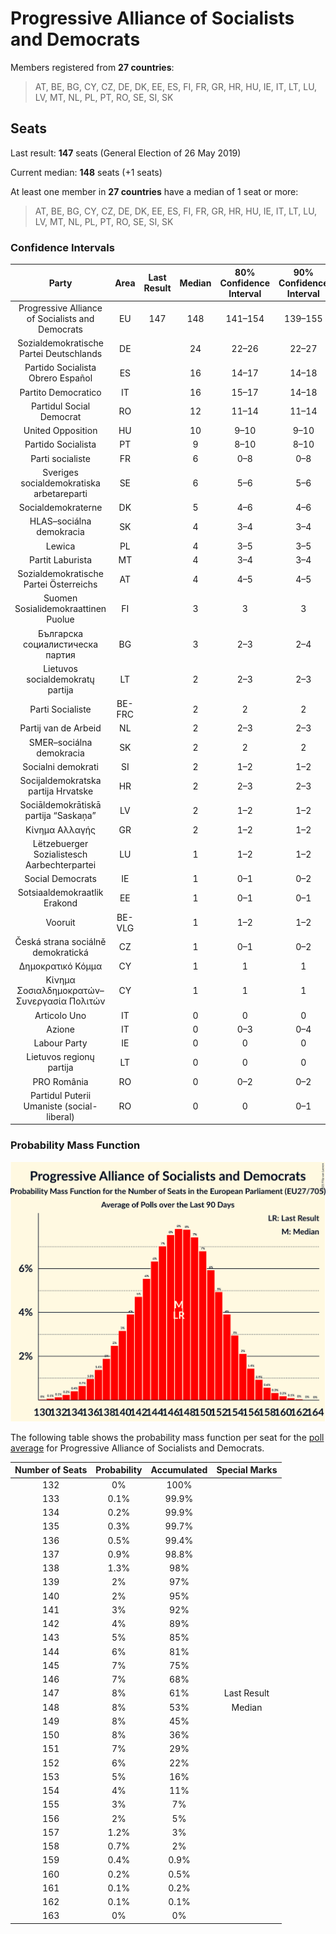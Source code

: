 # Progressive Alliance of Socialists and Democrats

Members registered from **27 countries**:

> AT, BE, BG, CY, CZ, DE, DK, EE, ES, FI, FR, GR, HR, HU, IE, IT, LT, LU, LV, MT, NL, PL, PT, RO, SE, SI, SK

## Seats

Last result: **147** seats (General Election of 26 May 2019)

Current median: **148** seats (+1 seats)

At least one member in **27 countries** have a median of 1 seat or more:

> AT, BE, BG, CY, CZ, DE, DK, EE, ES, FI, FR, GR, HR, HU, IE, IT, LT, LU, LV, MT, NL, PL, PT, RO, SE, SI, SK

### Confidence Intervals

| Party | Area | Last Result | Median | 80% Confidence Interval | 90% Confidence Interval | 95% Confidence Interval | 99% Confidence Interval |
|:-----:|:----:|:-----------:|:------:|:-----------------------:|:-----------------------:|:-----------------------:|:-----------------------:|
| Progressive Alliance of Socialists and Democrats | EU | 147 | 148 | 141–154 | 139–155 | 138–157 | 135–159 |
| Sozialdemokratische Partei Deutschlands | DE | | 24 | 22–26 | 22–27 | 22–27 | 20–27 |
| Partido Socialista Obrero Español | ES | | 16 | 14–17 | 14–18 | 14–18 | 13–19 |
| Partito Democratico | IT | | 16 | 15–17 | 14–18 | 14–18 | 13–19 |
| Partidul Social Democrat | RO | | 12 | 11–14 | 11–14 | 10–14 | 10–15 |
| United Opposition | HU | | 10 | 9–10 | 9–10 | 9–10 | 9–11 |
| Partido Socialista | PT | | 9 | 8–10 | 8–10 | 8–10 | 7–11 |
| Parti socialiste | FR | | 6 | 0–8 | 0–8 | 0–8 | 0–8 |
| Sveriges socialdemokratiska arbetareparti | SE | | 6 | 5–6 | 5–6 | 5–7 | 5–7 |
| Socialdemokraterne | DK | | 5 | 4–6 | 4–6 | 4–6 | 4–6 |
| HLAS–sociálna demokracia | SK | | 4 | 3–4 | 3–4 | 3–4 | 3–5 |
| Lewica | PL | | 4 | 3–5 | 3–5 | 3–5 | 3–6 |
| Partit Laburista | MT | | 4 | 3–4 | 3–4 | 3–4 | 3–4 |
| Sozialdemokratische Partei Österreichs | AT | | 4 | 4–5 | 4–5 | 4–5 | 3–6 |
| Suomen Sosialidemokraattinen Puolue | FI | | 3 | 3 | 3 | 3–4 | 3–4 |
| Българска социалистическа партия | BG | | 3 | 2–3 | 2–4 | 2–4 | 2–4 |
| Lietuvos socialdemokratų partija | LT | | 2 | 2–3 | 2–3 | 1–3 | 1–3 |
| Parti Socialiste | BE-FRC | | 2 | 2 | 2 | 2–3 | 2–3 |
| Partij van de Arbeid | NL | | 2 | 2–3 | 2–3 | 2–3 | 2–3 |
| SMER–sociálna demokracia | SK | | 2 | 2 | 2 | 1–2 | 1–2 |
| Socialni demokrati | SI | | 2 | 1–2 | 1–2 | 1–2 | 1–3 |
| Socijaldemokratska partija Hrvatske | HR | | 2 | 2–3 | 2–3 | 2–3 | 2–4 |
| Sociāldemokrātiskā partija “Saskaņa” | LV | | 2 | 1–2 | 1–2 | 1–2 | 1–2 |
| Κίνημα Αλλαγής | GR | | 2 | 1–2 | 1–2 | 1–2 | 1–2 |
| Lëtzebuerger Sozialistesch Aarbechterpartei | LU | | 1 | 1–2 | 1–2 | 1–2 | 1–2 |
| Social Democrats | IE | | 1 | 0–1 | 0–2 | 0–2 | 0–2 |
| Sotsiaaldemokraatlik Erakond | EE | | 1 | 0–1 | 0–1 | 0–1 | 0–1 |
| Vooruit | BE-VLG | | 1 | 1–2 | 1–2 | 1–2 | 1–2 |
| Česká strana sociálně demokratická | CZ | | 1 | 0–1 | 0–2 | 0–2 | 0–2 |
| Δημοκρατικό Κόμμα | CY | | 1 | 1 | 1 | 1 | 1 |
| Κίνημα Σοσιαλδημοκρατών–Συνεργασία Πολιτών | CY | | 1 | 1 | 1 | 1 | 1 |
| Articolo Uno | IT | | 0 | 0 | 0 | 0 | 0 |
| Azione | IT | | 0 | 0–3 | 0–4 | 0–4 | 0–4 |
| Labour Party | IE | | 0 | 0 | 0 | 0 | 0–1 |
| Lietuvos regionų partija | LT | | 0 | 0 | 0 | 0–1 | 0–1 |
| PRO România | RO | | 0 | 0–2 | 0–2 | 0–2 | 0–3 |
| Partidul Puterii Umaniste (social-liberal) | RO | | 0 | 0 | 0–1 | 0–2 | 0–2 |

### Probability Mass Function

![Graph with seats probability mass function not yet produced](average-2021-09-30-seats-pmf-progressiveallianceofsocialistsanddemocrats.png "Seats Probability Mass Function")

The following table shows the probability mass function per seat for the [poll average](average-2021-09-30.html) for Progressive Alliance of Socialists and Democrats.

| Number of Seats | Probability | Accumulated | Special Marks |
|:---------------:|:-----------:|:-----------:|:-------------:|
| 132 | 0% | 100% |  |
| 133 | 0.1% | 99.9% |  |
| 134 | 0.2% | 99.9% |  |
| 135 | 0.3% | 99.7% |  |
| 136 | 0.5% | 99.4% |  |
| 137 | 0.9% | 98.8% |  |
| 138 | 1.3% | 98% |  |
| 139 | 2% | 97% |  |
| 140 | 2% | 95% |  |
| 141 | 3% | 92% |  |
| 142 | 4% | 89% |  |
| 143 | 5% | 85% |  |
| 144 | 6% | 81% |  |
| 145 | 7% | 75% |  |
| 146 | 7% | 68% |  |
| 147 | 8% | 61% | Last Result |
| 148 | 8% | 53% | Median |
| 149 | 8% | 45% |  |
| 150 | 8% | 36% |  |
| 151 | 7% | 29% |  |
| 152 | 6% | 22% |  |
| 153 | 5% | 16% |  |
| 154 | 4% | 11% |  |
| 155 | 3% | 7% |  |
| 156 | 2% | 5% |  |
| 157 | 1.2% | 3% |  |
| 158 | 0.7% | 2% |  |
| 159 | 0.4% | 0.9% |  |
| 160 | 0.2% | 0.5% |  |
| 161 | 0.1% | 0.2% |  |
| 162 | 0.1% | 0.1% |  |
| 163 | 0% | 0% |  |


